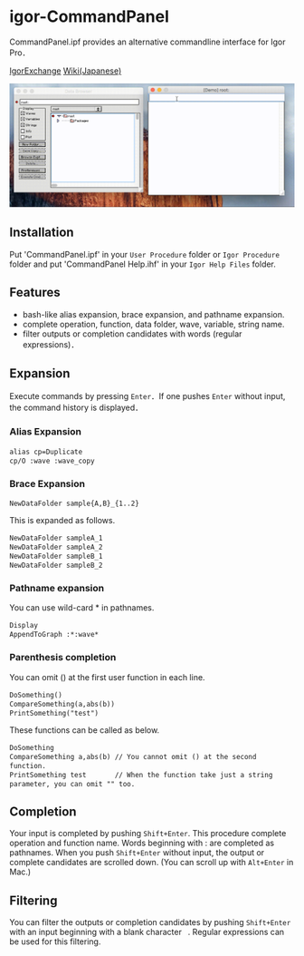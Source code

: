 # igor-CommandPanel

CommandPanel.ipf provides an alternative commandline interface for Igor Pro．

[IgorExchange](http://www.igorexchange.com/project/CommandPanel)
[Wiki(Japanese)](https://github.com/ryotako/igor-CommandPanel/wiki)

![Demo](https://github.com/ryotako/igor-CommandPanel/blob/master/Demo.gif)

## Installation
Put 'CommandPanel.ipf' in your `User Procedure` folder or `Igor Procedure` folder
and put 'CommandPanel Help.ihf' in your `Igor Help Files` folder.

## Features
- bash-like alias expansion, brace expansion, and pathname expansion.
- complete operation, function, data folder, wave, variable, string name.
- filter outputs or completion candidates with words (regular expressions)．

## Expansion
Execute commands by pressing `Enter`．If one pushes `Enter` without input, the command history is displayed．
### Alias Expansion
```
alias cp=Duplicate
cp/O :wave :wave_copy
```
### Brace Expansion
``` 
NewDataFolder sample{A,B}_{1..2}
```
This is expanded as follows.
```
NewDataFolder sampleA_1
NewDataFolder sampleA_2
NewDataFolder sampleB_1
NewDataFolder sampleB_2
```
### Pathname expansion
You can use wild-card * in pathnames.
```
Display
AppendToGraph :*:wave*
```

### Parenthesis completion
You can omit () at the first user function in each line.
```
DoSomething()
CompareSomething(a,abs(b))
PrintSomething("test")
```
These functions can be called as below.
```
DoSomething
CompareSomething a,abs(b) // You cannot omit () at the second function.
PrintSomething test       // When the function take just a string parameter, you can omit "" too. 
```

## Completion
Your input is completed by pushing `Shift+Enter`.
This procedure complete operation and function name. Words beginning with : are completed as pathnames.
When you push `Shift+Enter` without input, the output or complete candidates are scrolled down. (You can scroll up with `Alt+Enter` in Mac.)

## Filtering
You can filter the outputs or completion candidates by pushing `Shift+Enter` with an input beginning with a blank character ` `. 
Regular expressions can be used for this filtering.
